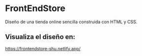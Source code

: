# FrontEndStore
Diseño de una tienda online sencilla construida con HTML y CSS.

## Visualiza el diseño en:
https://frontendstore-shu.netlify.app/
